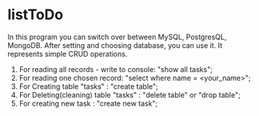 # listToDo

In this program you can switch over between MySQL, PostgresQL, MongoDB. After setting and choosing database, you can use it.
It represents simple CRUD operations.
1. For reading all records - write to console: "show all tasks";
2. For reading one chosen record: "select where name = <your_name>";
3. For Creating table "tasks" : "create table";
4. For Deleting(cleaning) table "tasks" : "delete table" or "drop table";
5. For creating new task : "create new task";
